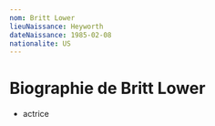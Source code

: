 ```yaml
---
nom: Britt Lower
lieuNaissance: Heyworth
dateNaissance: 1985-02-08
nationalite: US
---
```


# Biographie de Britt Lower

- actrice
